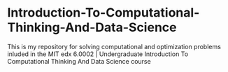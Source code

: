 # Introduction-To-Computational-Thinking-And-Data-Science
This is my repository for solving computational and optimization problems inluded in the MIT edx 6.0002 | Undergraduate Introduction To Computational Thinking And Data Science course
